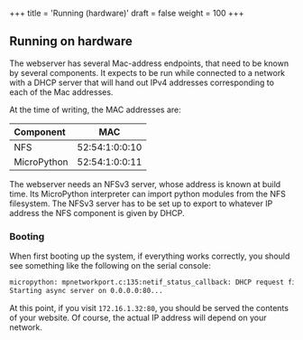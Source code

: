+++
title = 'Running (hardware)'
draft = false
weight = 100
+++

## Running on hardware

The webserver has several Mac-address endpoints, that need to be known by
several components.  It expects to be run while connected to a network
with a DHCP server that will hand out IPv4 addresses corresponding to
each of the Mac addresses.

At the time of writing, the MAC addresses are:

| Component   |      MAC       |
|:------------|:--------------:|
| NFS         | 52:54:1:0:0:10 |
| MicroPython | 52:54:1:0:0:11 |

The webserver needs an NFSv3 server, whose address is known at build
time.  Its MicroPython interpreter can import python modules from the
NFS filesystem.  The NFSv3 server has to be set up to export to
whatever IP address the NFS component is given by DHCP.

### Booting

When first booting up the system, if everything works correctly, you
should see something like the following on the serial console:

```sh
micropython: mpnetworkport.c:135:netif_status_callback: DHCP request finished, IP address for netif e0 is: 172.16.1.32
Starting async server on 0.0.0.0:80...
```

At this point, if you visit `172.16.1.32:80`, you should be served the
contents of your website. Of course, the actual IP address will depend
on your network.
